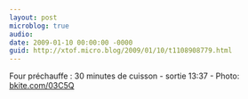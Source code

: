 ```yaml
---
layout: post
microblog: true
audio: 
date: 2009-01-10 00:00:00 -0000
guid: http://xtof.micro.blog/2009/01/10/t1108908779.html
---
```

Four préchauffe : 30 minutes de cuisson - sortie 13:37 - Photo: [bkite.com/03C5Q](http://bkite.com/03C5Q)
